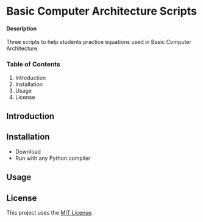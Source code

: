 # Basic Computer Architecture Scripts

#### Description
Three scripts to help students practice equations used in Basic Computer Architecture.

### Table of Contents
1. Introduction
2. Installation
3. Usage
4. License

## Introduction

## Installation
* Download
* Run with any Python compiler

## Usage

## License
This project uses the [MIT License](https://github.com/emmalong6/Capstone/blob/main/LICENSE).
